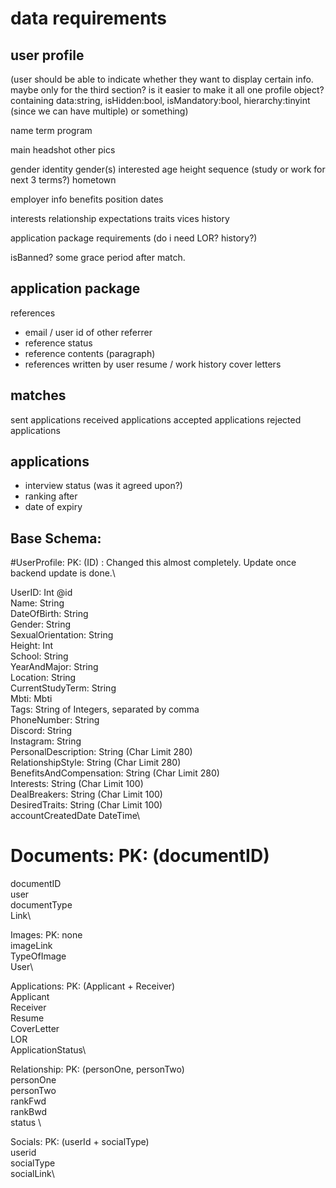 # data requirements

## user profile 

(user should be able to indicate whether they want to display certain info. maybe only for the third section? is it easier to make it all one profile object? containing data:string, isHidden:bool, isMandatory:bool, hierarchy:tinyint (since we can have multiple) or something)

name
term
program

main headshot
other pics

gender identity
gender(s) interested
age
height
sequence (study or work for next 3 terms?)
hometown

employer info
benefits
position dates

interests
relationship expectations
traits
vices
history

application package requirements (do i need LOR? history?)	

isBanned? some grace period after match.

## application package
references
- email / user id of other referrer
- reference status
- reference contents (paragraph)
- references written by user
resume / work history
cover letters

## matches
sent applications
received applications
accepted applications
rejected applications

## applications
- interview status (was it agreed upon?)
- ranking after
- date of expiry

## Base Schema:

#UserProfile: PK: (ID) : Changed this almost completely. Update once backend update is done.\

UserID: Int @id \
Name: String\
DateOfBirth: String\
Gender: String\
SexualOrientation: String\
Height: Int\
School: String\
YearAndMajor: String\
Location: String\
CurrentStudyTerm: String\
Mbti: Mbti\
Tags: String of Integers, separated by comma\
PhoneNumber: String\
Discord: String \
Instagram: String\
PersonalDescription: String (Char Limit 280) \
RelationshipStyle: String (Char Limit 280) \
BenefitsAndCompensation: String (Char Limit 280) \
Interests: String (Char Limit 100) \
DealBreakers: String (Char Limit 100) \
DesiredTraits: String (Char Limit 100) \
accountCreatedDate DateTime\

# Documents: PK: (documentID)
documentID\
user\
documentType\
Link\

Images: PK: none\
imageLink\
TypeOfImage\
User\

Applications: PK: (Applicant + Receiver)\
Applicant\
Receiver\
Resume\
CoverLetter\
LOR\
ApplicationStatus\

Relationship: PK: (personOne, personTwo)\
personOne\
personTwo\
rankFwd\
rankBwd\
status \

Socials: PK: (userId + socialType)\
userid\
socialType\
socialLink\
